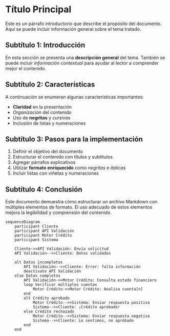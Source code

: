 # Título Principal

Este es un párrafo introductorio que describe el propósito del documento. Aquí se puede incluir información general sobre el tema tratado.

## Subtítulo 1: Introducción

En esta sección se presenta una **descripción general** del tema. También se puede incluir *información contextual* para ayudar al lector a comprender mejor el contenido.

## Subtítulo 2: Características

A continuación se enumeran algunas características importantes:

- **Claridad** en la presentación
- *Organización* del contenido
- Uso de **negritas** y *cursivas*
- Inclusión de listas y numeraciones

## Subtítulo 3: Pasos para la implementación

1. Definir el objetivo del documento
2. Estructurar el contenido con títulos y subtítulos
3. Agregar párrafos explicativos
4. Utilizar **formato enriquecido** como *negritas* e *italicas*
5. Incluir listas con viñetas y numeraciones

## Subtítulo 4: Conclusión

Este documento demuestra cómo estructurar un archivo Markdown con múltiples elementos de formato. El uso adecuado de estos elementos mejora la legibilidad y comprensión del contenido.

```mermaid
sequenceDiagram
    participant Cliente
    participant API Validación
    participant Motor Crédito
    participant Sistema
    
    Cliente->>API Validación: Envía solicitud
    API Validación-->>Cliente: Datos validados
    
    alt Datos incompletos
        API Validación-->>Cliente: Error: falta información
        deactivate API Validación
    else Datos completos
        API Validación->>Motor Crédito: Consulta estado financiero
        loop Verificar múltiples cuentas
            Motor Crédito->>Motor Crédito: Analiza cuenta[n]
        end
        alt Crédito aprobado
            Motor Crédito-->>Sistema: Enviar respuesta positiva
            Sistema-->>Cliente: ¡Crédito aprobado!
        else Crédito rechazado
            Motor Crédito-->>Sistema: Enviar respuesta negativa
            Sistema-->>Cliente: Lo sentimos, no aprobado
        end
    end
